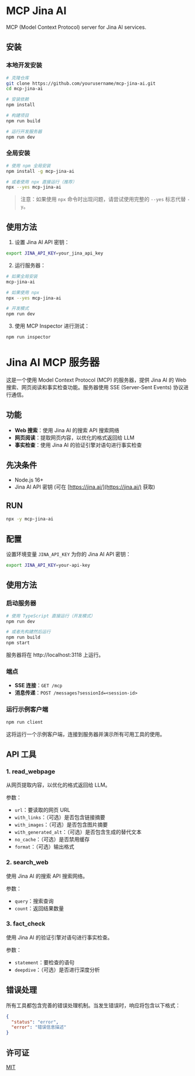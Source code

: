 # MCP Jina AI

MCP (Model Context Protocol) server for Jina AI services.

## 安装

### 本地开发安装

```bash
# 克隆仓库
git clone https://github.com/yourusername/mcp-jina-ai.git
cd mcp-jina-ai

# 安装依赖
npm install

# 构建项目
npm run build

# 运行开发服务器
npm run dev
```

### 全局安装

```bash
# 使用 npm 全局安装
npm install -g mcp-jina-ai

# 或者使用 npx 直接运行（推荐）
npx --yes mcp-jina-ai
```

> 注意：如果使用 `npx` 命令时出现问题，请尝试使用完整的 `--yes` 标志代替 `-y`。

## 使用方法

1. 设置 Jina AI API 密钥：

```bash
export JINA_API_KEY=your_jina_api_key
```

2. 运行服务器：

```bash
# 如果全局安装
mcp-jina-ai

# 如果使用 npx
npx --yes mcp-jina-ai

# 开发模式
npm run dev
```

3. 使用 MCP Inspector 进行测试：

```bash
npm run inspector
```

# Jina AI MCP 服务器

这是一个使用 Model Context Protocol (MCP) 的服务器，提供 Jina AI 的 Web 搜索、网页阅读和事实检查功能。服务器使用 SSE (Server-Sent Events) 协议进行通信。

## 功能

- **Web 搜索**：使用 Jina AI 的搜索 API 搜索网络
- **网页阅读**：提取网页内容，以优化的格式返回给 LLM
- **事实检查**：使用 Jina AI 的验证引擎对语句进行事实检查

## 先决条件

- Node.js 16+
- Jina AI API 密钥 (可在 [https://jina.ai/](https://jina.ai/) 获取)

## RUN
```bash
npx -y mcp-jina-ai
```

## 配置

设置环境变量 `JINA_API_KEY` 为你的 Jina AI API 密钥：

```bash
export JINA_API_KEY=your-api-key
```

## 使用方法

### 启动服务器

```bash
# 使用 TypeScript 直接运行（开发模式）
npm run dev

# 或者先构建然后运行
npm run build
npm start
```

服务器将在 http://localhost:3118 上运行。

### 端点

- **SSE 连接**：`GET /mcp`
- **消息传递**：`POST /messages?sessionId=<session-id>`

### 运行示例客户端

```bash
npm run client
```

这将运行一个示例客户端，连接到服务器并演示所有可用工具的使用。

## API 工具

### 1. read_webpage

从网页提取内容，以优化的格式返回给 LLM。

参数：
- `url`：要读取的网页 URL
- `with_links`：（可选）是否包含链接摘要
- `with_images`：（可选）是否包含图片摘要
- `with_generated_alt`：（可选）是否包含生成的替代文本
- `no_cache`：（可选）是否禁用缓存
- `format`：（可选）输出格式

### 2. search_web

使用 Jina AI 的搜索 API 搜索网络。

参数：
- `query`：搜索查询
- `count`：返回结果数量

### 3. fact_check

使用 Jina AI 的验证引擎对语句进行事实检查。

参数：
- `statement`：要检查的语句
- `deepdive`：（可选）是否进行深度分析

## 错误处理

所有工具都包含完善的错误处理机制。当发生错误时，响应将包含以下格式：

```json
{
  "status": "error",
  "error": "错误信息描述"
}
```

## 许可证

[MIT](LICENSE)